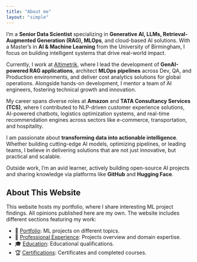 ```yaml
---
title: "About me"
layout: "simple"
---
```



I’m a **Senior Data Scientist** specializing in **Generative AI, LLMs, Retrieval-Augmented Generation (RAG), MLOps**, and cloud-based AI solutions. With a Master’s in **AI & Machine Learning** from the University of Birmingham, I focus on building intelligent systems that drive real-world impact.

Currently, I work at [Altimetrik](https://www.altimetrik.com/), where I lead the development of **GenAI-powered RAG applications**, architect **MLOps pipelines** across Dev, QA, and Production environments, and deliver cost analytics solutions for global operations. Alongside hands-on development, I mentor a team of AI engineers, fostering technical growth and innovation.

My career spans diverse roles at **Amazon** and **TATA Consultancy Services (TCS)**, where I contributed to NLP-driven customer experience solutions, AI-powered chatbots, logistics optimization systems, and real-time recommendation engines across sectors like e-commerce, transportation, and hospitality.

I am passionate about **transforming data into actionable intelligence**. Whether building cutting-edge AI models, optimizing pipelines, or leading teams, I believe in delivering solutions that are not just innovative, but practical and scalable.

Outside work, I’m an avid learner, actively building open-source AI projects and sharing knowledge via platforms like **GitHub** and **Hugging Face**.


## About This Website

This website hosts my portfolio, where I share interesting ML project findings. All opinions published here are my own. The website includes different sections featuring my work:

- 📁 [Portfolio](/projects/): ML projects on different topics.
- 💼 [Professional Experience](/experience/): Projects overview and domain expertise.
- 🎓 [Education](/education/): Educational qualifications.
- 🏆 [Certifications](/certifications/): Certificates and completed courses.

